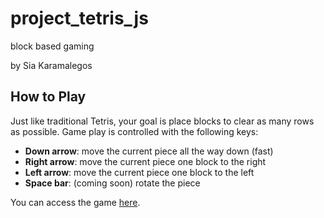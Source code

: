 # project_tetris_js
block based gaming

by Sia Karamalegos

## How to Play

Just like traditional Tetris, your goal is place blocks to clear as many rows as possible. Game play is controlled with the following keys:

- **Down arrow**: move the current piece all the way down (fast)
- **Right arrow**: move the current piece one block to the right
- **Left arrow**: move the current piece one block to the left
- **Space bar**: (coming soon) rotate the piece

You can access the game [here](http://siakaramalegos.github.io/project_tetris_js/).

